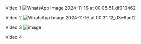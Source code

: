 Video 1
![WhatsApp Image 2024-11-16 at 00 05 51_df010462](https://github.com/user-attachments/assets/0101b7f7-3eb4-410c-a75b-4a8531e31ab1)

Video 2
![WhatsApp Image 2024-11-16 at 00 31 12_d3e8aef2](https://github.com/user-attachments/assets/c9b95d89-6b76-40fa-9ebc-4078763fd840)

Video 3 
![image](https://github.com/user-attachments/assets/a7b6927e-5b3a-40d4-ab55-e39b9dbfa6f2)

Video 4

